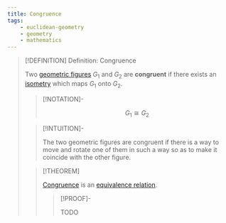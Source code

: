 ```yaml
---
title: Congruence
tags:
    - euclidean-geometry
    - geometry
    - mathematics
---
```


>[!DEFINITION] Definition: Congruence
>
>Two [geometric figures](Geometric%20Figure.md) $G_1$ and $G_2$ are **congruent** if there exists an [isometry](../../Topology/Metric%20Spaces/Isometry.md) which maps $G_1$ onto $G_2$.
>
>>[!NOTATION]-
>>
>>$$
>>G_1 \cong G_2
>>$$
>>
>
>>[!INTUITION]-
>>
>>The two geometric figures are congruent if there is a way to move and rotate one of them in such a way so as to make it coincide with the other figure.
>>
>
>>[!THEOREM]
>>
>>[Congruence](Congruence.md) is an [equivalence relation](../../Set%20Theory/Relations/Equivalence%20Relation.md).
>>
>>>[!PROOF]-
>>>
>>>TODO
>>>
>>
>